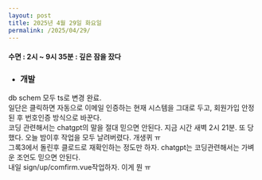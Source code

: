 ```yaml
---
layout: post
title: 2025년 4월 29일 화요일
permalink: /2025/04/29/
---
```

#### 수면 : 2시 ~ 9시 35분 : 깊은 잠을 잤다<br/>
* ### 개발<br/>
db schem 모두 ts로 변경 완료.<br/>
일단은 클릭하면 자동으로 이메일 인증하는 현재 시스템을 그대로 두고, 회원가입 안정된 후 번호인증 방식으로 바꾼다.<br/>
코딩 관련해서는 chatgpt의 말을 절대 믿으면 안된다. 지금 시간 새벽 2시 21분. 또 당했다. 오늘 밤이후 작업을 모두 날려버렸다. 개생퀴 ㅠ<br/>
그록3에서 돌린후 클로드로 재확인하는 정도만 하자. chatgpt는 코딩관련해서는 가벼운 조언도 믿으면 안된다.<br/>
내일 sign/up/comfirm.vue작업하자. 이게 뭔 ㅠ